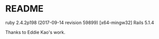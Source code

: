 # README

ruby 2.4.2p198 (2017-09-14 revision 59899) [x64-mingw32]
Rails 5.1.4

Thanks to Eddie Kao's work.
